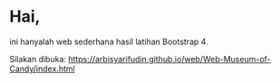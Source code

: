 # Hai,
ini hanyalah web sederhana hasil latihan Bootstrap 4.

Silakan dibuka: https://arbisyarifudin.github.io/web/Web-Museum-of-Candy/index.html
